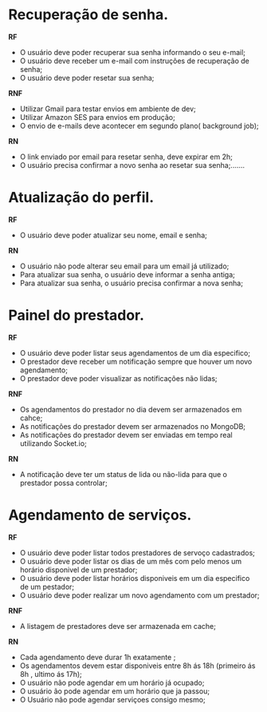 # Recuperação de senha.

**RF**

- O usuário deve poder recuperar sua senha informando o seu e-mail;
- O usuário deve receber um e-mail com instruções de recuperação de senha;
- O usuário deve poder resetar sua senha;

**RNF**

- Utilizar Gmail para testar envios em ambiente de dev;
- Utilizar Amazon SES para envios em produção;
- O envio de e-mails deve acontecer em segundo plano( background job);

**RN**

- O link enviado por email para resetar senha, deve expirar em 2h;
- O usuário precisa confirmar a novo senha ao resetar sua senha;.......


# Atualização do perfil.

**RF**

- O usuário deve poder atualizar seu nome, email e senha;

**RN**

- O usuário não pode alterar seu email para um email já utilizado;
- Para atualizar sua senha, o usuário deve informar a senha antiga;
- Para atualizar sua senha, o usuário precisa confirmar a nova senha;

# Painel do prestador.

**RF**

- O usuário deve poder listar seus agendamentos de um dia especifico;
- O prestador deve receber um notificação sempre que houver um novo agendamento;
- O prestador deve poder visualizar as notificações não lidas;

**RNF**

- Os agendamentos do prestador no dia devem ser armazenados em cahce;
- As notificações do prestador devem ser armazenados no MongoDB;
- As notificações do prestador devem ser enviadas em tempo real utilizando Socket.io;

**RN**

- A notificação deve ter um status de lida ou não-lida para que o prestador possa controlar;

# Agendamento de serviços.

**RF**

- O usuário deve poder listar todos prestadores de servoço cadastrados;
- O usuário deve poder listar os dias de um mês com pelo menos um horário disponivel de um prestador;
- O usuário deve poder listar horários disponiveis em um dia especifico de um pestador;
- O usuário deve poder realizar um novo agendamento com um prestador;

**RNF**

- A listagem de prestadores deve ser armazenada em cache;

**RN**
- Cada agendamento deve durar 1h exatamente ;
- Os agendamentos devem estar disponiveis entre 8h ás 18h (primeiro ás 8h , ultimo ás 17h);
- O usuário não pode agendar em um horário já ocupado;
- O usuário ão pode agendar em um horário que ja passou;
- O Usuário não pode agendar serviçoes consigo mesmo;
